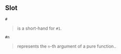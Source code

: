 ## Slot 

```
#
```

> is a short-hand for `#1`.

```
#n
```

> represents the `n`-th argument of a pure function..
 
  